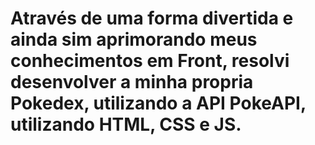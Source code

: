 # Através de uma forma divertida e ainda sim aprimorando meus conhecimentos em Front, resolvi desenvolver a minha propria Pokedex, utilizando a API PokeAPI, utilizando HTML, CSS e JS. 

